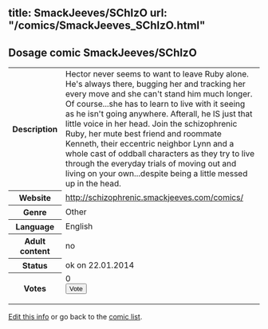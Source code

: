 title: SmackJeeves/SChIzO
url: "/comics/SmackJeeves_SChIzO.html"
---
Dosage comic SmackJeeves/SChIzO
-----------------------------------------

<p id="msg"></p>
<script type="text/javascript">
if (window.location.search === '?edit_info_mail=sent_ok') {
  var elem = document.getElementById("msg");
  elem.innerHTML = 'Edited information sucessfully sent for review, which is usually done daily. Thanks!';
  elem.className = 'ok';
}
</script>
<table class="comicinfo">
<tr>
<th>Description</th><td>Hector never seems to want to leave Ruby alone. He's always there, bugging her and tracking her every move and she can't stand him much longer. Of course...she has to learn to live with it seeing as he isn't going anywhere. Afterall, he IS just that little voice in her head. Join the schizophrenic Ruby, her mute best friend and roommate Kenneth, their eccentric neighbor Lynn and a whole cast of oddball characters as they try to live through the everyday trials of moving out and living on your own...despite being a little messed up in the head.</td>
</tr>
<tr>
<th>Website</th><td><a href="http://schizophrenic.smackjeeves.com/comics/">http://schizophrenic.smackjeeves.com/comics/</a></td>
</tr>
<tr>
<th>Genre</th><td>Other</td>
</tr>
<tr>
<th>Language</th><td>English</td>
</tr>
<tr>
<th>Adult content</th><td>no</td>
</tr>
<tr>
<th>Status</th><td>ok on 22.01.2014</td>
</tr>
<tr>
<th>Votes</th><td>0
<form action="http://gaecounter.appspot.com/count/" method="POST">
<input name="name" type="hidden" value="SmackJeeves_SChIzO"/>
<input name="uid" type="hidden" id="voteuid" value=""/>
<input type="submit" value="Vote"/>
</form>
</td>
</tr>
</table>
<script type="text/javascript">
var ua = navigator.userAgent;
document.getElementById("voteuid").value = ua.replace(/[^a-zA-Z0-9\._:]/g , "_");;
</script>

[Edit this info](SmackJeeves_SChIzO_edit.html) or go back to the [comic list](../comic-index.html).
